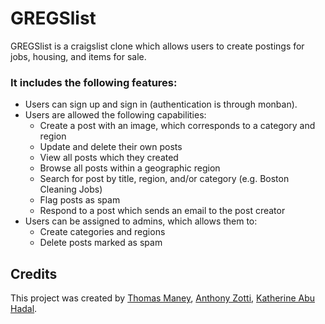 <h1>GREGSlist</h1>

<p>GREGSlist is a craigslist clone which allows users to create postings for jobs, housing, and items for sale.</p>

### It includes the following features:

+ Users can sign up and sign in (authentication is through monban).
+ Users are allowed the following capabilities:
  - Create a post with an image, which corresponds to a category and region
  - Update and delete their own posts
  - View all posts which they created
  - Browse all posts within a geographic region
  - Search for post by title, region, and/or category (e.g. Boston Cleaning Jobs)
  - Flag posts as spam
  - Respond to a post which sends an email to the post creator
+ Users can be assigned to admins, which allows them to:
  - Create categories and regions
  - Delete posts marked as spam

<h2>Credits</h2>

This project was created by [Thomas Maney](https://github.com/maneyt), [Anthony Zotti](https://github.com/amZotti), [Katherine Abu Hadal](https://github.com/katherineabuhadal).

